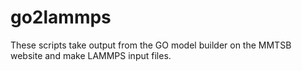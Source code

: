 # go2lammps
 These scripts take output from the GO model builder on the MMTSB website and make LAMMPS input files.
